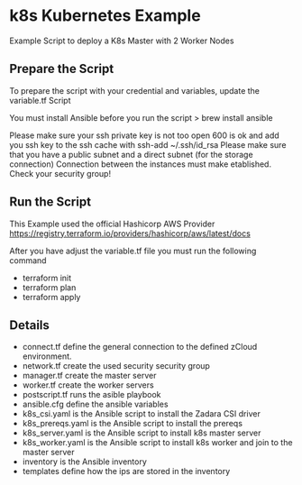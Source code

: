# k8s Kubernetes Example
Example Script to deploy a K8s Master with 2 Worker Nodes


## Prepare the Script
To prepare the script with your credential and variables, update the variable.tf Script

You must install Ansible before you run the script > brew install ansible

Please make sure your ssh private key is not too open 600 is ok and add you ssh key to the ssh cache with ssh-add ~/.ssh/id_rsa
Please make sure that you have a public subnet and a direct subnet (for the storage connection)
Connection between the instances must make etablished. Check your security group!

## Run the Script
This Example used the official Hashicorp AWS Provider https://registry.terraform.io/providers/hashicorp/aws/latest/docs

After you have adjust the variable.tf file you must run the following command
- terraform init
- terraform plan
- terraform apply


## Details
- connect.tf define the general connection to the defined zCloud environment.
- network.tf create the used security security group
- manager.tf create the master server
- worker.tf create the worker servers
- postscript.tf runs the asible playbook
- ansible.cfg define the ansible variables
- k8s_csi.yaml is the Ansible script to install the Zadara CSI driver
- k8s_prereqs.yaml is the Ansible script to install the prereqs
- k8s_server.yaml is the Ansible script to install k8s master server
- k8s_worker.yaml is the Ansible script to install k8s worker and join to the master server
- inventory is the Ansible inventory
- templates define how the ips are stored in the inventory
